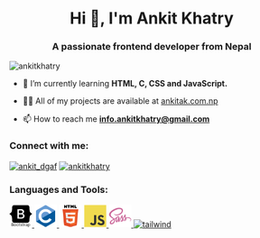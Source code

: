 <h1 align="center">Hi 👋, I'm Ankit Khatry</h1>
<h3 align="center">A passionate frontend developer from Nepal</h3>

<p align="left"> <img src="https://komarev.com/ghpvc/?username=ankitkhatry&label=Profile%20views&color=0e75b6&style=flat" alt="ankitkhatry" /> </p>

- 🌱 I’m currently learning **HTML, C, CSS and JavaScript.**

- 👨‍💻 All of my projects are available at [ankitak.com.np](ankitak.com.np)

- 📫 How to reach me **info.ankitkhatry@gmail.com**

<h3 align="left">Connect with me:</h3>
<p align="left">
<a href="https://instagram.com/ankit_dgaf" target="blank"><img align="center" src="https://raw.githubusercontent.com/rahuldkjain/github-profile-readme-generator/master/src/images/icons/Social/instagram.svg" alt="ankit_dgaf" height="30" width="40" /></a>
<a href="https://www.behance.net/ankitkhatry" target="blank"><img align="center" src="https://raw.githubusercontent.com/rahuldkjain/github-profile-readme-generator/master/src/images/icons/Social/behance.svg" alt="ankitkhatry" height="30" width="40" /></a>
</p>

<h3 align="left">Languages and Tools:</h3>
<p align="left"> <a href="https://getbootstrap.com" target="_blank" rel="noreferrer"> <img src="https://raw.githubusercontent.com/devicons/devicon/master/icons/bootstrap/bootstrap-plain-wordmark.svg" alt="bootstrap" width="40" height="40"/> </a> <a href="https://www.cprogramming.com/" target="_blank" rel="noreferrer"> <img src="https://raw.githubusercontent.com/devicons/devicon/master/icons/c/c-original.svg" alt="c" width="40" height="40"/> </a> <a href="https://www.w3.org/html/" target="_blank" rel="noreferrer"> <img src="https://raw.githubusercontent.com/devicons/devicon/master/icons/html5/html5-original-wordmark.svg" alt="html5" width="40" height="40"/> </a> <a href="https://developer.mozilla.org/en-US/docs/Web/JavaScript" target="_blank" rel="noreferrer"> <img src="https://raw.githubusercontent.com/devicons/devicon/master/icons/javascript/javascript-original.svg" alt="javascript" width="40" height="40"/> </a> <a href="https://sass-lang.com" target="_blank" rel="noreferrer"> <img src="https://raw.githubusercontent.com/devicons/devicon/master/icons/sass/sass-original.svg" alt="sass" width="40" height="40"/> </a> <a href="https://tailwindcss.com/" target="_blank" rel="noreferrer"> <img src="https://www.vectorlogo.zone/logos/tailwindcss/tailwindcss-icon.svg" alt="tailwind" width="40" height="40"/> </a> </p>
